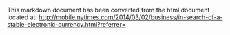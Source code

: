 

This markdown document has been converted from the html document located at:
http://mobile.nytimes.com/2014/03/02/business/in-search-of-a-stable-electronic-currency.html?referrer=
